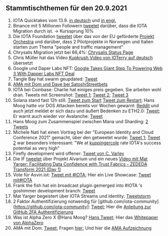 ## Stammtischthemen für den 20.9.2021

1. IOTA Quicktakes vom 13.9. [in deutsch](https://www.youtube.com/watch?v=tBLUg4DXdHc) und [in engl.](https://www.youtube.com/watch?v=xQfxtZMCETE)
2. Binance mit 5 Millionen Followern [tweetet](https://twitter.com/binance/status/1437624545888780295?s=20) darüber, dass die IOTA Migration durch ist. -> Kurssprung 10%
3. Die IOTA Foundation [tweetet](https://twitter.com/iota/status/1437506519235502089?s=20) über das von der EU geförderte [Projekt Orchestra](https://blog.iota.org/orchestra-consortium-and-iota/) und darüber, dass 2 Pilotprojekte in Norwegen und Italien starten zum Thema "people and traffic management"
4. Chrysalis Migration jetzt bei 66,4%: [Chrysalis Status Page](https://chrysalis.iota.org/status)
5. Chris Müller hat das Video [Kupkrush Video von IOTerry auf deutsch](https://www.youtube.com/watch?v=uPSq-PMotUc) übersetzt
6. Google und Daper Labs NFT: [Google Takes Giant Step To Powering Web 3 With Dapper Labs NFT Deal](https://www.forbes.com/sites/michaeldelcastillo/2021/09/14/google-takes-giant-step-to-powering-web-3-with-dapper-labs-nft-deal/?utm_campaign=sprinklrForbesCrypto&utm_content=5480603221&utm_medium=social&utm_source=TWITTER)
7. Tangle Bay hat swarm geupdated: [Tweet](https://twitter.com/TANGLEBAY/status/1437774150924476416?s=20)
8. [AMA mit Dom und Dave bei SatoshiStreetbets](https://www.youtube.com/watch?v=EJqqTyX2_JU)
9. IOTA bei Coinbase: Charlie hat einiges preis gegeben. Sie arbeiten wohl dran. Tweets mit Screenshot: [Tweet 1](https://twitter.com/rohstee/status/1437894345366061066?s=20); [Tweet 2](https://twitter.com/rohstee/status/1437895838945234945?s=20); [Tweet 3](https://twitter.com/rohstee/status/1437898968831307782?s=20)
10. Solana stand fast 12h still. [Tweet zum Start](https://twitter.com/SolanaStatus/status/1437856638279487493?s=20) [Tweet zum Restart](https://twitter.com/SolanaStatus/status/1438020110451609603?s=20); Hans Moog hatte vor DOS Attacken bereits vor Wochen gewarnt: [Reddit](https://www.reddit.com/r/Iota/comments/po7w29/hans_on_solana_2_weeks_ago_and_people_say_iota/?utm_source=share&utm_medium=web2x&context=3) und auch jetzt meldet er sich dazu und äußert Bedenken zu ETH2.0: [Tweet](https://twitter.com/hus_qy/status/1437883782514814978?s=20); Er warnt auch wieder vor Avalanche: [Tweet](https://twitter.com/hus_qy/status/1437884220123328519?s=20)
11. Hans Moog zum Zusammenspiel zwischen Mana und Sharding: [2 Tweets](https://twitter.com/hus_qy/status/1437756191459971075?s=20)
12. Michele Nati hat einen Vortrag bei der "European Identity and Cloud Conference 2021" gemacht, über den getweetet wurde: [Tweet 1](https://twitter.com/joergresch/status/1437759022644477959?s=20); [Tweet 2](https://twitter.com/joergresch/status/1437779646557392901?s=20) war besonders interessant: "We at [kuppingercole](https://www.kuppingercole.com/) rate IOTA's success potential as very high"
13. Firefly development wird offener: [Tweet von C. Varley](https://twitter.com/c_varley/status/1437783945865744390?s=20)
14. Die IF [tweetet](https://twitter.com/iota/status/1438140864526786567?s=20) über Projekt Alvarium und ein neues [Video mit Mat Yarger: Facilitating Data Confidence with Trust Fabrics - ZEDEDA Transform 2021 (Day 1)](https://www.youtube.com/watch?v=RIew8SqqT10)
15. Vote für Asvin.iot: [Tweet mit #IOTA](https://twitter.com/mirko_ross/status/1438137837820555264?s=20); Hier ein Live Showcase: [Tweet mit#IOTA](https://twitter.com/mirko_ross/status/1438182354879664148?s=20)
16. Frank the fish hat ein broadcast plugin gemerged into #IOTA 's goshimmer development branch: [Tweet](https://twitter.com/FrankTheFish8/status/1438134185906950146?s=19)
17. Mat Yarger begeistert über IOTA Streams und Identity: [Tweetstorm](https://twitter.com/Mat_Yarger/status/1438241211362516998?s=20)
18. 2 Faktor Authentifizierung notwendig für [github.com/iota-community](https://github.com/iota-community]: [Tweet](https://twitter.com/antonionardella/status/1438408389944565761?s=20); Hier die [Anleitung zur GitHub 2FA Authentifizierung](https://docs.github.com/en/github/authenticating-to-github/securing-your-account-with-two-factor-authentication-2fa/configuring-two-factor-authentication)
19. Was ist Alpha Zero X @Hans Moog? [Hans Tweet](https://twitter.com/hus_qy/status/1438501395745759234?s=20); Hier das [Whitepaper von AlphaZero](https://alephzero.org/wp-content/uploads/2021/06/A0_BWP_06_2021.pdf)
20. AMA mit Dom: [Tweet](https://twitter.com/iota/status/1438503295903879180?s=20); Fragen [hier](https://www.reddit.com/r/Iota/comments/plhof5/ama_with_dominik_schiener_17092021/); Und hier die [AMA Aufzeichnung](https://www.youtube.com/watch?v=Pl_V8fPc_dM)
